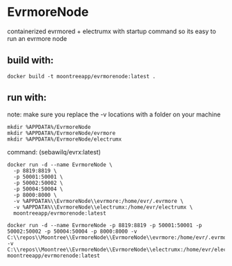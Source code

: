 # EvrmoreNode
containerized evrmored + electrumx with startup command so its easy to run an evrmore node

## build with:
```
docker build -t moontreeapp/evrmorenode:latest .
```

## run with:
note: make sure you replace the -v locations with a folder on your machine
```
mkdir %APPDATA%/EvrmoreNode
mkdir %APPDATA%/EvrmoreNode/evrmore
mkdir %APPDATA%/EvrmoreNode/electrumx
```
command: (sebawilq/evrx:latest)
```
docker run -d --name EvrmoreNode \
  -p 8819:8819 \
  -p 50001:50001 \
  -p 50002:50002 \
  -p 50004:50004 \
  -p 8000:8000 \
  -v %APPDATA%\\EvrmoreNode\\evrmore:/home/evr/.evrmore \
  -v %APPDATA%\\EvrmoreNode\\electrumx:/home/evr/electrumx \
  moontreeapp/evrmorenode:latest

docker run -d --name EvrmoreNode -p 8819:8819 -p 50001:50001 -p 50002:50002 -p 50004:50004 -p 8000:8000 -v C:\\repos\\Moontree\\EvrmoreNode\\EvrmoreNode\\evrmore:/home/evr/.evrmore -v C:\\repos\\Moontree\\EvrmoreNode\\EvrmoreNode\\electrumx:/home/evr/electrumx moontreeapp/evrmorenode:latest
```
